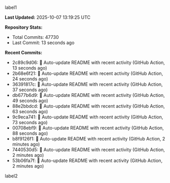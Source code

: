 
label1 
<!-- ACTIVITY_START -->
**Last Updated:** 2025-10-07 13:19:25 UTC

**Repository Stats:**
- Total Commits: 47730
- Last Commit: 13 seconds ago

**Recent Commits:**
- 2c89c9d06: 🤖 Auto-update README with recent activity (GitHub Action, 13 seconds ago)
- 2b68e6f21: 🤖 Auto-update README with recent activity (GitHub Action, 24 seconds ago)
- 36391817c: 🤖 Auto-update README with recent activity (GitHub Action, 37 seconds ago)
- db677b6d9: 🤖 Auto-update README with recent activity (GitHub Action, 49 seconds ago)
- 88e2bbdcd: 🤖 Auto-update README with recent activity (GitHub Action, 63 seconds ago)
- 9c9eca741: 🤖 Auto-update README with recent activity (GitHub Action, 73 seconds ago)
- 00708ebf9: 🤖 Auto-update README with recent activity (GitHub Action, 88 seconds ago)
- b8f9126f1: 🤖 Auto-update README with recent activity (GitHub Action, 2 minutes ago)
- 7440530d5: 🤖 Auto-update README with recent activity (GitHub Action, 2 minutes ago)
- 53b06fa7f: 🤖 Auto-update README with recent activity (GitHub Action, 2 minutes ago)
<!-- ACTIVITY_END -->

label2
